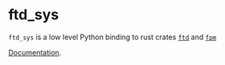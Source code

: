 # ftd_sys

`ftd_sys` is a low level Python binding to rust crates [`ftd`](https://ftd.dev) 
and [`fpm`](https://fpm.dev)

[Documentation](https://fifthtry.github.io/python.ftd.dev/ftd-sys/).